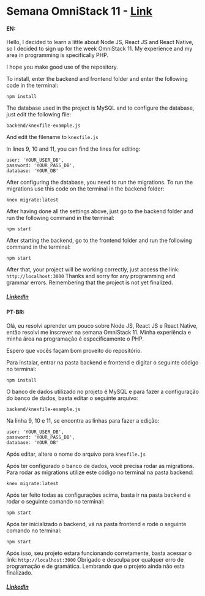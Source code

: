 # Semana OmniStack 11 - [Link](https://rocketseat.com.br/week/aulas/11.0)

#### EN:
Hello, I decided to learn a little about Node JS, React JS and React Native, so I decided to sign up for the week OmniStack 11. My experience and my area in programming is specifically PHP.

I hope you make good use of the repository.

To install, enter the backend and frontend folder and enter the following code in the terminal:
```
npm install
```

The database used in the project is MySQL and to configure the database, just edit the following file:
```
backend/knexfile-example.js
```
And edit the filename to ```knexfile.js```

In lines 9, 10 and 11, you can find the lines for editing:
```
user: 'YOUR_USER_DB',
password: 'YOUR_PASS_DB',
database: 'YOUR_DB'
```

After configuring the database, you need to run the migrations.
To run the migrations use this code on the terminal in the backend folder:
```
knex migrate:latest
```

After having done all the settings above, just go to the backend folder and run the following command in the terminal:
```
npm start
```
After starting the backend, go to the frontend folder and run the following command in the terminal:
```
npm start
```

After that, your project will be working correctly, just access the link: ```http://localhost:3000```
Thanks and sorry for any programming and grammar errors. Remembering that the project is not yet finalized.

##### [LinkedIn](https://www.linkedin.com/in/261656165/)


#### PT-BR:
Olá, eu resolvi aprender um pouco sobre Node JS, React JS e React Native, então resolvi me inscrever na semana OmniStack 11. Minha experiência e minha área na programação é especificamente o PHP.

Espero que vocês façam bom proveito do repositório.

Para instalar, entrar na pasta backend e frontend e digitar o seguinte código no terminal:
```
npm install
```

O banco de dados utilizado no projeto é MySQL e para fazer a configuração do banco de dados, basta editar o seguinte arquivo:
```
backend/knexfile-example.js
```
Na linha 9, 10 e 11, se encontra as linhas para fazer a edição:
```
user: 'YOUR_USER_DB',
password: 'YOUR_PASS_DB',
database: 'YOUR_DB'
```
Após editar, altere o nome do arquivo para ```knexfile.js```

Após ter configurado o banco de dados, você precisa rodar as migrations.
Para rodar as migrations utilize este código no terminal na pasta backend:
```
knex migrate:latest
```

Após ter feito todas as configurações acima, basta ir na pasta backend e rodar o seguinte comando no terminal:
```
npm start
```
Após ter inicializado o backend, vá na pasta frontend e rode o seguinte comando no terminal:
```
npm start
```
Após isso, seu projeto estara funcionando corretamente, basta acessar o link:
```http://localhost:3000```
Obrigado e desculpa por qualquer erro de programação e de gramática. Lembrando que o projeto ainda não esta finalizado.

##### [LinkedIn](https://www.linkedin.com/in/261656165/)